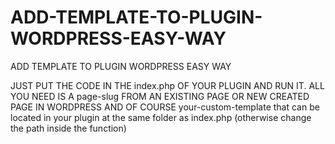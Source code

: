 # ADD-TEMPLATE-TO-PLUGIN-WORDPRESS-EASY-WAY
ADD TEMPLATE TO PLUGIN WORDPRESS EASY WAY

JUST PUT THE CODE IN THE index.php OF YOUR PLUGIN AND RUN IT. 
ALL YOU NEED IS A page-slug FROM AN EXISTING PAGE OR NEW CREATED PAGE IN WORDPRESS
AND OF COURSE  your-custom-template that can be located 
in your plugin at the same folder as index.php (otherwise change the path inside the function)
